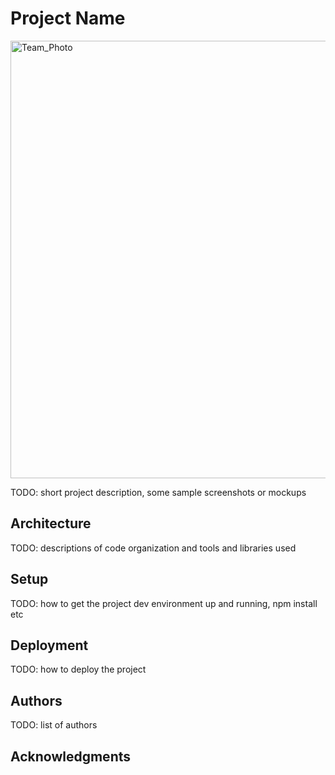 # Project Name

<img src="https://github.com/dartmouth-cs98/21f-lingo-defense/blob/main/Images/Team_Photo.png" alt="Team_Photo" width="700"/>

TODO: short project description, some sample screenshots or mockups

## Architecture

TODO:  descriptions of code organization and tools and libraries used

## Setup

TODO: how to get the project dev environment up and running, npm install etc

## Deployment

TODO: how to deploy the project

## Authors

TODO: list of authors

## Acknowledgments
